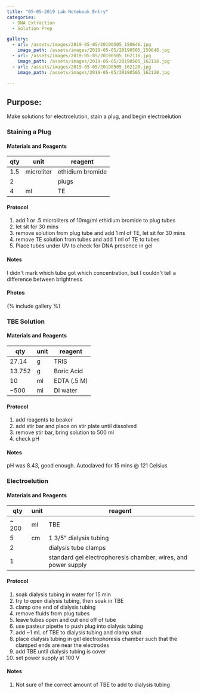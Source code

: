 ```yaml
---
title: "05-05-2019 Lab Notebook Entry"
categories:
  - DNA Extraction
  - Solution Prep

gallery:
  - url: /assets/images/2019-05-05/20190505_150646.jpg
    image_path: /assets/images/2019-05-05/20190505_150646.jpg 
  - url: /assets/images/2019-05-05/20190505_162116.jpg
    image_path: /assets/images/2019-05-05/20190505_162116.jpg
  - url: /assets/images/2019-05-05/20190505_162120.jpg
    image_path: /assets/images/2019-05-05/20190505_162120.jpg   
    
---
```


## Purpose:
Make solutions for electroelution, stain a plug, and begin electroelution 

### Staining a Plug

#### Materials and Reagents

|qty|unit|reagent|
|---|---|---|
| 1.5 | microliter| ethidium bromide|
| 2 | | plugs|
| 4 | ml| TE |

#### Protocol
1. add 1 or .5 microliters of 10mg/ml ethidium bromide to plug tubes
2. let sit for 30 mins
3. remove solution from plug tube and add 1 ml of TE, let sit for 30 mins
4. remove TE solution from tubes and add 1 ml of TE to tubes
5. Place tubes under UV to check for DNA presence in gel

#### Notes
I didn't mark which tube got which concentration, but I couldn't tell a difference between brightness

#### Photos

{% include gallery %}

### TBE Solution

#### Materials and Reagents

|qty|unit|reagent|
|---|---|---|
|27.14|g|TRIS|
|13.752|g|Boric Acid|
|10|ml|EDTA (.5 M)|
| ~500|ml| DI water|

#### Protocol
1. add reagents to beaker
2. add stir bar and place on stir plate until dissolved
3. remove stir bar, bring solution to 500 ml
4. check pH

#### Notes
pH was 8.43, good enough. Autoclaved for 15 mins @ 121 Celsius


### Electroelution

#### Materials and Reagents

|qty|unit|reagent|
|---|---|---| 
| ~ 200| ml| TBE|
| 5 | cm| 1 3/5" dialysis tubing|
| 2 ||dialysis tube clamps|
|1|| standard gel electrophoresis chamber, wires, and power supply|

#### Protocol
1. soak dialysis tubing in water for 15 min
2. try to open dialysis tubing, then soak in TBE
3. clamp one end of dialysis tubing
4. remove fluids from plug tubes
5. leave tubes open and cut end off of tube
6. use pasteur pipette to push plug into dialysis tubing
7. add ~1 mL of TBE to dialysis tubing and clamp shut
8. place dialysis tubing in gel electrophoresis chamber such that the clamped ends are near the electrodes
9. add TBE until dialysis tubing is cover
10. set power supply at 100 V 

#### Notes
1. Not sure of the correct amount of TBE to add to dialysis tubing


